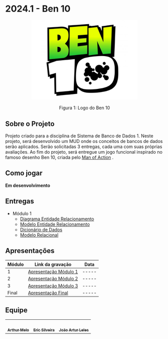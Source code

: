 # 2024.1 - Ben 10

<div align="center">
    <img src="assets\ben-10.jpg" style="width:35vw"/>
    <p> Figura 1: Logo do Ben 10</p> 
</div>

## Sobre o Projeto

Projeto criado para a disciplina de Sistema de Banco de Dados 1. Neste projeto, será desenvolvido um MUD onde os conceitos de bancos de dados serão aplicados. Serão solicitadas 3 entregas, cada uma com suas próprias avaliações. Ao fim do projeto, será entregue um jogo funcional inspirado no famoso desenho Ben 10, criada pelo [Man of Action](https://manofaction.tv/) .

## Como jogar

**Em desenvolvimento**

## Entregas
- Módulo 1
    - [Diagrama Entidade Relacionamento](./docs/modulo1/DER.md)
    - [Modelo Entidade Relacionamento](./docs/modulo1/MER.md)
    - [Dicionário de Dados](./docs/modulo1/DD.md)
    - [Modelo Relacional](./docs/modulo1/MR.md)

## Apresentações
| Módulo | Link da gravação        | Data       |
| ------ | ----------------------- | ---------- |
| 1      | [Apresentação Módulo 1](./docs/apresentacao/apresentacao1.md) | ----- |
| 2      | [Apresentação Módulo 2](./docs/apresentacao/apresentacao2.md) | ----- |
| 3      | [Apresentação Módulo 3](./docs/apresentacao/apresentacao3.md) | ----- |
| Final  | [Apresentação Final](./docs/apresentacao/apresentacaoFinal.md)  | ----- |

## Equipe

<table>
  <tr>
    <td align="center"><a href="https://github.com/Arthrok"><img style="border-radius: 50%;" src="https://avatars.githubusercontent.com/u/98776585?v=4" width="100px;" alt=""/><br /><sub><b>Arthur Melo</b></sub></a><br />
    <td align="center"><a href="https://github.com/ericbky"><img style="border-radius: 50%;" src="https://avatars.githubusercontent.com/u/65634855?v=4" width="100px;" alt=""/><br /><sub><b>Eric Silveira</b></sub></a><br />
    <td align="center"><a href="https://github.com/joao-artl"><img style="border-radius: 50%;" src="https://avatars.githubusercontent.com/u/124414056?v=4" width="100px;" alt=""/><br /><sub><b>João Artur Leles</b></sub></a><br />
  </tr>
</table>